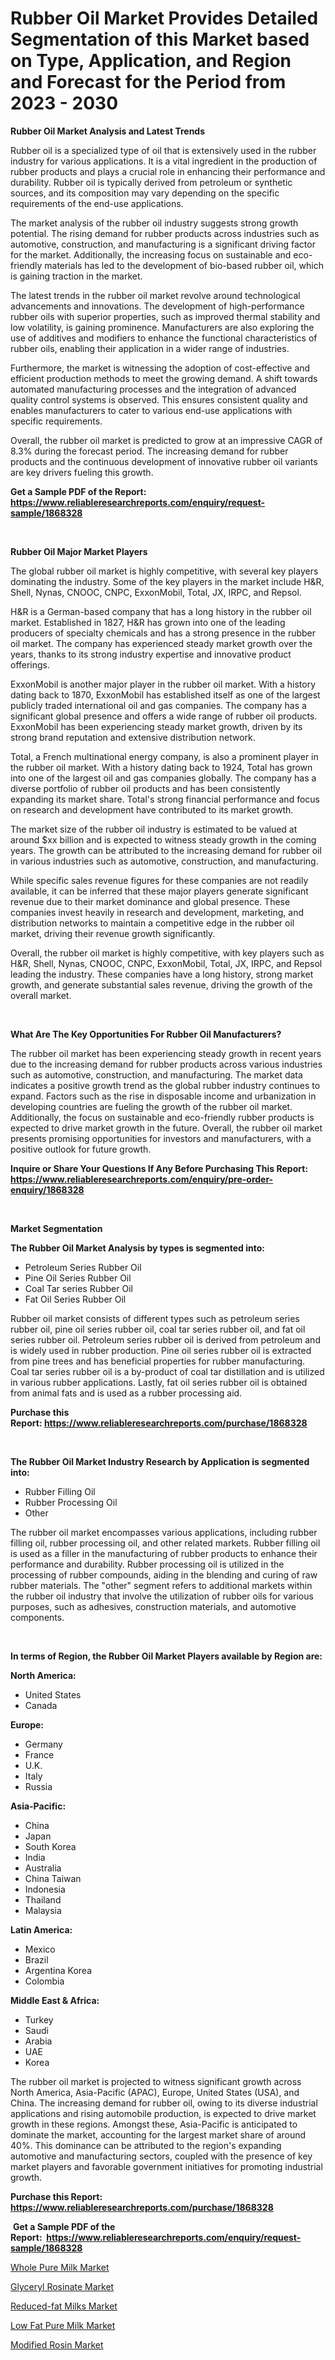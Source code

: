 <p><h1>Rubber Oil Market Provides Detailed Segmentation of this Market based on Type, Application, and Region and Forecast for the Period from 2023 - 2030</h1></p><p><strong>Rubber Oil Market Analysis and Latest Trends</strong></p>
<p><p>Rubber oil is a specialized type of oil that is extensively used in the rubber industry for various applications. It is a vital ingredient in the production of rubber products and plays a crucial role in enhancing their performance and durability. Rubber oil is typically derived from petroleum or synthetic sources, and its composition may vary depending on the specific requirements of the end-use applications.</p><p>The market analysis of the rubber oil industry suggests strong growth potential. The rising demand for rubber products across industries such as automotive, construction, and manufacturing is a significant driving factor for the market. Additionally, the increasing focus on sustainable and eco-friendly materials has led to the development of bio-based rubber oil, which is gaining traction in the market.</p><p>The latest trends in the rubber oil market revolve around technological advancements and innovations. The development of high-performance rubber oils with superior properties, such as improved thermal stability and low volatility, is gaining prominence. Manufacturers are also exploring the use of additives and modifiers to enhance the functional characteristics of rubber oils, enabling their application in a wider range of industries.</p><p>Furthermore, the market is witnessing the adoption of cost-effective and efficient production methods to meet the growing demand. A shift towards automated manufacturing processes and the integration of advanced quality control systems is observed. This ensures consistent quality and enables manufacturers to cater to various end-use applications with specific requirements.</p><p>Overall, the rubber oil market is predicted to grow at an impressive CAGR of 8.3% during the forecast period. The increasing demand for rubber products and the continuous development of innovative rubber oil variants are key drivers fueling this growth.</p></p>
<p><strong>Get a Sample PDF of the Report:&nbsp; <a href="https://www.reliableresearchreports.com/enquiry/request-sample/1868328">https://www.reliableresearchreports.com/enquiry/request-sample/1868328</a></strong></p>
<p>&nbsp;</p>
<p><strong>Rubber Oil Major Market Players</strong></p>
<p><p>The global rubber oil market is highly competitive, with several key players dominating the industry. Some of the key players in the market include H&R, Shell, Nynas, CNOOC, CNPC, ExxonMobil, Total, JX, IRPC, and Repsol.</p><p>H&R is a German-based company that has a long history in the rubber oil market. Established in 1827, H&R has grown into one of the leading producers of specialty chemicals and has a strong presence in the rubber oil market. The company has experienced steady market growth over the years, thanks to its strong industry expertise and innovative product offerings.</p><p>ExxonMobil is another major player in the rubber oil market. With a history dating back to 1870, ExxonMobil has established itself as one of the largest publicly traded international oil and gas companies. The company has a significant global presence and offers a wide range of rubber oil products. ExxonMobil has been experiencing steady market growth, driven by its strong brand reputation and extensive distribution network.</p><p>Total, a French multinational energy company, is also a prominent player in the rubber oil market. With a history dating back to 1924, Total has grown into one of the largest oil and gas companies globally. The company has a diverse portfolio of rubber oil products and has been consistently expanding its market share. Total's strong financial performance and focus on research and development have contributed to its market growth.</p><p>The market size of the rubber oil industry is estimated to be valued at around $xx billion and is expected to witness steady growth in the coming years. The growth can be attributed to the increasing demand for rubber oil in various industries such as automotive, construction, and manufacturing.</p><p>While specific sales revenue figures for these companies are not readily available, it can be inferred that these major players generate significant revenue due to their market dominance and global presence. These companies invest heavily in research and development, marketing, and distribution networks to maintain a competitive edge in the rubber oil market, driving their revenue growth significantly.</p><p>Overall, the rubber oil market is highly competitive, with key players such as H&R, Shell, Nynas, CNOOC, CNPC, ExxonMobil, Total, JX, IRPC, and Repsol leading the industry. These companies have a long history, strong market growth, and generate substantial sales revenue, driving the growth of the overall market.</p></p>
<p>&nbsp;</p>
<p><strong>What Are The Key Opportunities For Rubber Oil Manufacturers?</strong></p>
<p><p>The rubber oil market has been experiencing steady growth in recent years due to the increasing demand for rubber products across various industries such as automotive, construction, and manufacturing. The market data indicates a positive growth trend as the global rubber industry continues to expand. Factors such as the rise in disposable income and urbanization in developing countries are fueling the growth of the rubber oil market. Additionally, the focus on sustainable and eco-friendly rubber products is expected to drive market growth in the future. Overall, the rubber oil market presents promising opportunities for investors and manufacturers, with a positive outlook for future growth.</p></p>
<p><strong>Inquire or Share Your Questions If Any Before Purchasing This Report: <a href="https://www.reliableresearchreports.com/enquiry/pre-order-enquiry/1868328">https://www.reliableresearchreports.com/enquiry/pre-order-enquiry/1868328</a></strong></p>
<p>&nbsp;</p>
<p><strong>Market Segmentation</strong></p>
<p><strong>The Rubber Oil Market Analysis by types is segmented into:</strong></p>
<p><ul><li>Petroleum Series Rubber Oil</li><li>Pine Oil Series Rubber Oil</li><li>Coal Tar series Rubber Oil</li><li>Fat Oil Series Rubber Oil</li></ul></p>
<p><p>Rubber oil market consists of different types such as petroleum series rubber oil, pine oil series rubber oil, coal tar series rubber oil, and fat oil series rubber oil. Petroleum series rubber oil is derived from petroleum and is widely used in rubber production. Pine oil series rubber oil is extracted from pine trees and has beneficial properties for rubber manufacturing. Coal tar series rubber oil is a by-product of coal tar distillation and is utilized in various rubber applications. Lastly, fat oil series rubber oil is obtained from animal fats and is used as a rubber processing aid.</p></p>
<p><strong>Purchase this Report:&nbsp;<a href="https://www.reliableresearchreports.com/purchase/1868328">https://www.reliableresearchreports.com/purchase/1868328</a></strong></p>
<p>&nbsp;</p>
<p><strong>The Rubber Oil Market Industry Research by Application is segmented into:</strong></p>
<p><ul><li>Rubber Filling Oil</li><li>Rubber Processing Oil</li><li>Other</li></ul></p>
<p><p>The rubber oil market encompasses various applications, including rubber filling oil, rubber processing oil, and other related markets. Rubber filling oil is used as a filler in the manufacturing of rubber products to enhance their performance and durability. Rubber processing oil is utilized in the processing of rubber compounds, aiding in the blending and curing of raw rubber materials. The "other" segment refers to additional markets within the rubber oil industry that involve the utilization of rubber oils for various purposes, such as adhesives, construction materials, and automotive components.</p></p>
<p>&nbsp;</p>
<p><strong>In terms of Region, the Rubber Oil Market Players available by Region are:</strong></p>
<p>
    <p> <strong> North America: </strong>
        <ul>
            <li>United States</li>
            <li>Canada</li>
        </ul>
        </p> 
    <p> <strong> Europe: </strong>
        <ul>
            <li>Germany</li>
            <li>France</li>
            <li>U.K.</li>
            <li>Italy</li>
            <li>Russia</li>
        </ul>
        </p> 
    <p> <strong> Asia-Pacific: </strong>
        <ul>
            <li>China</li>
            <li>Japan</li>
            <li>South Korea</li>
            <li>India</li>
            <li>Australia</li>
            <li>China Taiwan</li>
            <li>Indonesia</li>
            <li>Thailand</li>
            <li>Malaysia</li>
        </ul>
        </p> 
    <p> <strong> Latin America: </strong>
        <ul>
            <li>Mexico</li>
            <li>Brazil</li>
            <li>Argentina Korea</li>
            <li>Colombia</li>
        </ul>
        </p> 
    <p> <strong> Middle East & Africa: </strong>
        <ul>
            <li>Turkey</li>
            <li>Saudi</li>
            <li>Arabia</li>
            <li>UAE</li>
            <li>Korea</li>
        </ul>
    </p>
    </p>
<p><p>The rubber oil market is projected to witness significant growth across North America, Asia-Pacific (APAC), Europe, United States (USA), and China. The increasing demand for rubber oil, owing to its diverse industrial applications and rising automobile production, is expected to drive market growth in these regions. Amongst these, Asia-Pacific is anticipated to dominate the market, accounting for the largest market share of around 40%. This dominance can be attributed to the region's expanding automotive and manufacturing sectors, coupled with the presence of key market players and favorable government initiatives for promoting industrial growth.</p></p>
<p><strong>Purchase this Report: <a href="https://www.reliableresearchreports.com/purchase/1868328">https://www.reliableresearchreports.com/purchase/1868328</a></strong></p>
<p>&nbsp;<strong>Get a Sample PDF of the Report:&nbsp;&nbsp;<a href="https://www.reliableresearchreports.com/enquiry/request-sample/1868328">https://www.reliableresearchreports.com/enquiry/request-sample/1868328</a></strong></p>
<p><strong></strong></p>
<p><p><a href="https://medium.com/@pinkierau1998/whole-pure-milk-market-insight-market-trends-growth-forecasted-from-2023-to-2030-c908f2e9ea91">Whole Pure Milk Market</a></p><p><a href="https://github.com/ChiragRP21/Market-Research-Report-List-1/blob/main/glyceryl-rosinate-market.md">Glyceryl Rosinate Market</a></p><p><a href="https://medium.com/@enosstark1905/reduced-fat-milks-market-size-market-outlook-and-market-forecast-2023-to-2030-46875da43257">Reduced-fat Milks Market</a></p><p><a href="https://medium.com/@guyskiles1918/low-fat-pure-milk-market-analysis-and-sze-forecasted-for-period-from-2023-to-2030-005b4422735d">Low Fat Pure Milk Market</a></p><p><a href="https://github.com/ChiragRp1/Market-Research-Report-List-1/blob/main/modified-rosin-market.md">Modified Rosin Market</a></p></p>